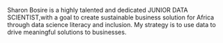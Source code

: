 
Sharon Bosire is a highly talented and dedicated JUNIOR DATA SCIENTIST,with a goal to create sustainable business solution for Africa through data science literacy and inclusion.
My strategy is to use  data to drive meaningful solutions to businesses.
